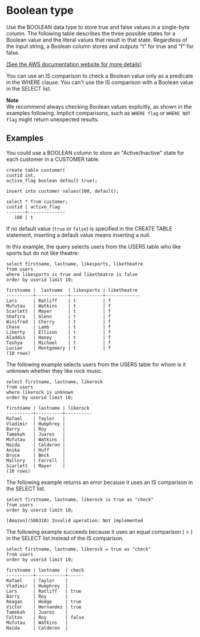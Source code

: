 # Boolean type<a name="r_Boolean_type"></a>

Use the BOOLEAN data type to store true and false values in a single\-byte column\. The following table describes the three possible states for a Boolean value and the literal values that result in that state\. Regardless of the input string, a Boolean column stores and outputs "t" for true and "f" for false\. 

[\[See the AWS documentation website for more details\]](http://docs.aws.amazon.com/redshift/latest/dg/r_Boolean_type.html)

You can use an IS comparison to check a Boolean value only as a predicate in the WHERE clause\. You can't use the IS comparison with a Boolean value in the SELECT list\.

**Note**  
We recommend always checking Boolean values explicitly, as shown in the examples following\. Implicit comparisons, such as `WHERE flag` or `WHERE NOT flag` might return unexpected results\. 

## Examples<a name="r_Boolean_type-examples"></a>

You could use a BOOLEAN column to store an "Active/Inactive" state for each customer in a CUSTOMER table\.

```
create table customer(
custid int,
active_flag boolean default true);
```

```
insert into customer values(100, default);
```

```
select * from customer;
custid | active_flag
-------+--------------
   100 | t
```

If no default value \(`true` or `false`\) is specified in the CREATE TABLE statement, inserting a default value means inserting a null\. 

In this example, the query selects users from the USERS table who like sports but do not like theatre: 

```
select firstname, lastname, likesports, liketheatre
from users
where likesports is true and liketheatre is false
order by userid limit 10;

firstname |  lastname  | likesports | liketheatre
----------+------------+------------+-------------
Lars      | Ratliff    | t          | f
Mufutau   | Watkins    | t          | f
Scarlett  | Mayer      | t          | f
Shafira   | Glenn      | t          | f
Winifred  | Cherry     | t          | f
Chase     | Lamb       | t          | f
Liberty   | Ellison    | t          | f
Aladdin   | Haney      | t          | f
Tashya    | Michael    | t          | f
Lucian    | Montgomery | t          | f
(10 rows)
```

The following example selects users from the USERS table for whom is it unknown whether they like rock music\.

```
select firstname, lastname, likerock
from users
where likerock is unknown
order by userid limit 10;

firstname | lastname | likerock
----------+----------+----------
Rafael    | Taylor   |
Vladimir  | Humphrey |
Barry     | Roy      |
Tamekah   | Juarez   |
Mufutau   | Watkins  |
Naida     | Calderon |
Anika     | Huff     |
Bruce     | Beck     |
Mallory   | Farrell  |
Scarlett  | Mayer    |
(10 rows)
```

The following example returns an error because it uses an IS comparison in the SELECT list\.

```
select firstname, lastname, likerock is true as "check"
from users
order by userid limit 10;

[Amazon](500310) Invalid operation: Not implemented
```

The following example succeeds because it uses an equal comparison \( = \) in the SELECT list instead of the IS comparison\.

```
select firstname, lastname, likerock = true as "check"
from users
order by userid limit 10;

firstname | lastname  | check
----------+-----------+------
Rafael    | Taylor    |      
Vladimir  | Humphrey  |      
Lars      | Ratliff   | true 
Barry     | Roy       |      
Reagan    | Hodge     | true 
Victor    | Hernandez | true 
Tamekah   | Juarez    |      
Colton    | Roy       | false
Mufutau   | Watkins   |      
Naida     | Calderon  |
```